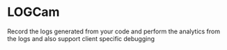 # LOGCam
Record the logs generated from your code and perform the analytics from the logs and also support client specific debugging
